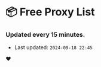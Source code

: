 # :package: Free Proxy List
### Updated every 15 minutes.

- Last updated: `2024-09-18 22:45`

:heart:
